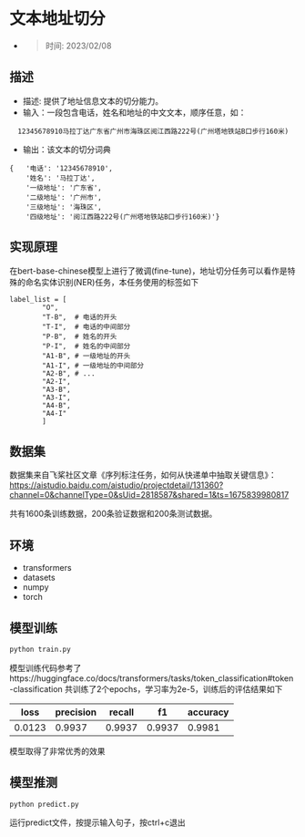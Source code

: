 # 文本地址切分
- > 时间: 2023/02/08
  
## 描述
- 描述: 提供了地址信息文本的切分能力。
- 输入：一段包含电话，姓名和地址的中文文本，顺序任意，如：
```
  12345678910马拉丁达广东省广州市海珠区阅江西路222号(广州塔地铁站B口步行160米)
```
- 输出：该文本的切分词典
```
{   '电话': '12345678910', 
    '姓名': '马拉丁达', 
    '一级地址': '广东省', 
    '二级地址': '广州市', 
    '三级地址': '海珠区', 
    '四级地址': '阅江西路222号(广州塔地铁站B口步行160米)'}
```

## 实现原理
在bert-base-chinese模型上进行了微调(fine-tune)，地址切分任务可以看作是特殊的命名实体识别(NER)任务，本任务使用的标签如下
```
label_list = [
        "O", 
        "T-B",  # 电话的开头
        "T-I",  # 电话的中间部分
        "P-B",  # 姓名的开头
        "P-I",  # 姓名的中间部分
        "A1-B", # 一级地址的开头
        "A1-I", # 一级地址的中间部分
        "A2-B", # ...
        "A2-I",
        "A3-B",
        "A3-I",
        "A4-B",
        "A4-I"
        ]
```

## 数据集
数据集来自飞桨社区文章《序列标注任务，如何从快递单中抽取关键信息》：https://aistudio.baidu.com/aistudio/projectdetail/131360?channel=0&channelType=0&sUid=2818587&shared=1&ts=1675839980817

共有1600条训练数据，200条验证数据和200条测试数据。

## 环境
- transformers
- datasets
- numpy
- torch
## 模型训练
```python
python train.py
```
模型训练代码参考了https://huggingface.co/docs/transformers/tasks/token_classification#token-classification
共训练了2个epochs，学习率为2e-5，训练后的评估结果如下

|loss|precision|recall|f1|accuracy|
|-----|-----|-----|-----|-----|
|0.0123|0.9937|0.9937|0.9937|0.9981|

模型取得了非常优秀的效果

## 模型推测
```
python predict.py
```
运行predict文件，按提示输入句子，按ctrl+c退出
